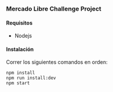 ### Mercado Libre Challenge Project 

#### Requisitos

- Nodejs

#### Instalación

Correr los siguientes comandos en orden:

```
npm install
npm run install:dev
npm start
```




